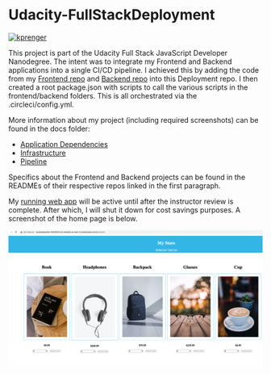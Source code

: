 # Udacity-FullStackDeployment

[![kprenger](https://circleci.com/gh/kprenger/Udacity-FullStackDeployment.svg?style=shield)](https://app.circleci.com/pipelines/github/kprenger/Udacity-FullStackDeployment)

This project is part of the Udacity Full Stack JavaScript Developer Nanodegree. The intent was to integrate my Frontend and Backend applications into a single CI/CD pipeline. I achieved this by adding the code from my [Frontend repo](https://github.com/kprenger/Udacity-MyStore) and [Backend repo](https://github.com/kprenger/Udacity-StorefrontBackend) into this Deployment repo. I then created a root package.json with scripts to call the various scripts in the frontend/backend folders. This is all orchestrated via the .circleci/config.yml.

More information about my project (including required screenshots) can be found in the docs folder:
* [Application Dependencies](docs/ApplicationDependencies.md)
* [Infrastructure](docs/Infrastructure.md)
* [Pipeline](docs/Pipeline.md)

Specifics about the Frontend and Backend projects can be found in the READMEs of their respective repos linked in the first paragraph.

My [running web app](http://kurtawsbucket-20230215.s3-website.us-east-2.amazonaws.com/) will be active until after the instructor review is complete. After which, I will shut it down for cost savings purposes. A screenshot of the home page is below.

![Application Home Page](screenshots/ApplicationHomePage.png?raw=true)
